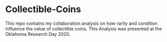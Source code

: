 # Collectible-Coins
This repo contains my collaboration analysis on how rarity and condition influence the value of collectible coins. This Analysis was presented at the Oklahoma Research Day 2020.
